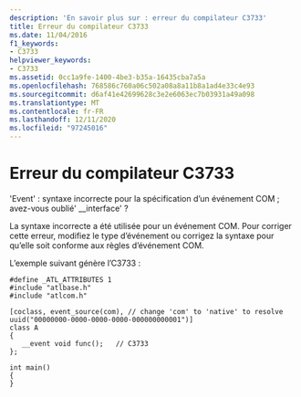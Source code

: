 ```yaml
---
description: 'En savoir plus sur : erreur du compilateur C3733'
title: Erreur du compilateur C3733
ms.date: 11/04/2016
f1_keywords:
- C3733
helpviewer_keywords:
- C3733
ms.assetid: 0cc1a9fe-1400-4be3-b35a-16435cba7a5a
ms.openlocfilehash: 768586c760a06c502a08a8a11b8a1ad4e33c4e93
ms.sourcegitcommit: d6af41e42699628c3e2e6063ec7b03931a49a098
ms.translationtype: MT
ms.contentlocale: fr-FR
ms.lasthandoff: 12/11/2020
ms.locfileid: "97245016"
---
```

# <a name="compiler-error-c3733"></a>Erreur du compilateur C3733

'Event' : syntaxe incorrecte pour la spécification d’un événement COM ; avez-vous oublié' __interface' ?

La syntaxe incorrecte a été utilisée pour un événement COM. Pour corriger cette erreur, modifiez le type d’événement ou corrigez la syntaxe pour qu’elle soit conforme aux règles d’événement COM.

L’exemple suivant génère l’C3733 :

```
#define _ATL_ATTRIBUTES 1
#include "atlbase.h"
#include "atlcom.h"

[coclass, event_source(com), // change 'com' to 'native' to resolve
uuid("00000000-0000-0000-0000-000000000001")]
class A
{
   __event void func();   // C3733
};

int main()
{
}
```
